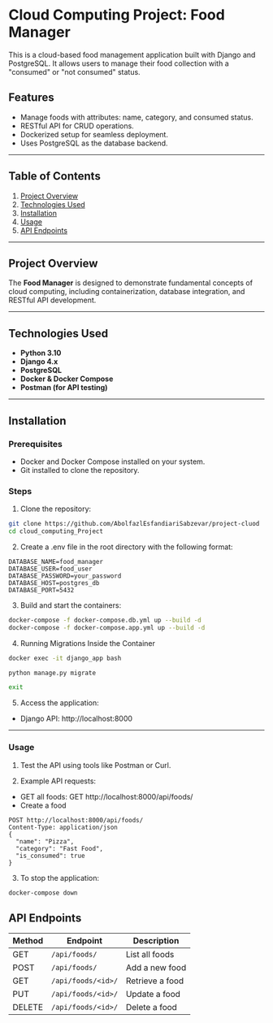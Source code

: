# Cloud Computing Project: Food Manager

This is a cloud-based food management application built with Django and PostgreSQL. It allows users to manage their food collection with a "consumed" or "not consumed" status.

## Features
- Manage foods with attributes: name, category, and consumed status.
- RESTful API for CRUD operations.
- Dockerized setup for seamless deployment.
- Uses PostgreSQL as the database backend.

---

## Table of Contents
1. [Project Overview](#project-overview)
2. [Technologies Used](#technologies-used)
3. [Installation](#installation)
4. [Usage](#usage)
5. [API Endpoints](#api-endpoints)

---

## Project Overview
The **Food Manager** is designed to demonstrate fundamental concepts of cloud computing, including containerization, database integration, and RESTful API development.

---

## Technologies Used
- **Python 3.10**
- **Django 4.x**
- **PostgreSQL**
- **Docker & Docker Compose**
- **Postman (for API testing)**

---

## Installation

### Prerequisites
- Docker and Docker Compose installed on your system.
- Git installed to clone the repository.

### Steps
1. Clone the repository:
```bash
git clone https://github.com/AbolfazlEsfandiariSabzevar/project-cluod
cd cloud_computing_Project
```

2. Create a .env file in the root directory with the following format:
```env
DATABASE_NAME=food_manager
DATABASE_USER=food_user
DATABASE_PASSWORD=your_password
DATABASE_HOST=postgres_db
DATABASE_PORT=5432
```

3. Build and start the containers:
```bash
docker-compose -f docker-compose.db.yml up --build -d
docker-compose -f docker-compose.app.yml up --build -d
```
4. Running Migrations Inside the Container
```bash
docker exec -it django_app bash
```
```bash
python manage.py migrate
```
```bash
exit
```

5. Access the application:

- Django API: http://localhost:8000

---

### Usage
1. Test the API using tools like Postman or Curl.

2. Example API requests:
- GET all foods: GET http://localhost:8000/api/foods/
- Create a food
```
POST http://localhost:8000/api/foods/
Content-Type: application/json
{
  "name": "Pizza",
  "category": "Fast Food",
  "is_consumed": true
}
```
3. To stop the application:
```bash
docker-compose down
```

## API Endpoints

| Method | Endpoint              | Description           |
|--------|-----------------------|-----------------------|
| GET    | `/api/foods/`         | List all foods        |
| POST   | `/api/foods/`         | Add a new food        |
| GET    | `/api/foods/<id>/`    | Retrieve a food       |
| PUT    | `/api/foods/<id>/`    | Update a food         |
| DELETE | `/api/foods/<id>/`    | Delete a food         |
